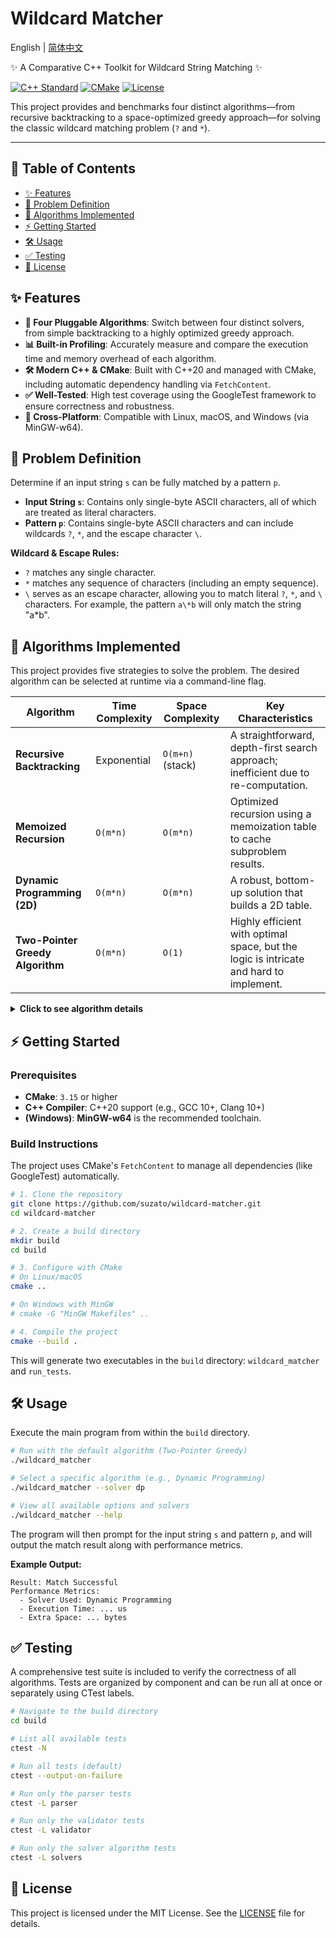 # Wildcard Matcher

English | [简体中文](README_zh-Hans.md)

✨ A Comparative C++ Toolkit for Wildcard String Matching ✨

[![C++ Standard](https://img.shields.io/badge/C++-20%2B-blue?style=for-the-badge&logo=cplusplus)](https://isocpp.org/std/status)
[![CMake](https://img.shields.io/badge/CMake-3.15%2B-red?style=for-the-badge&logo=cmake)](https://cmake.org)
[![License](https://img.shields.io/github/license/suzato/wildcard-matcher?style=for-the-badge)](LICENSE)

This project provides and benchmarks four distinct algorithms—from recursive backtracking to a space-optimized greedy approach—for solving the classic wildcard matching problem (`?` and `*`).

---

## 📑 Table of Contents

- [✨ Features](#-features)
- [🎯 Problem Definition](#-problem-definition)
- [🚀 Algorithms Implemented](#-algorithms-implemented)
- [⚡ Getting Started](#-getting-started)
- [🛠️ Usage](#️-usage)
- [✅ Testing](#-testing)
- [📜 License](#-license)

## ✨ Features

- **🚀 Four Pluggable Algorithms**: Switch between four distinct solvers, from simple backtracking to a highly optimized greedy approach.
- **📊 Built-in Profiling**: Accurately measure and compare the execution time and memory overhead of each algorithm.
- **🛠️ Modern C++ & CMake**: Built with C++20 and managed with CMake, including automatic dependency handling via `FetchContent`.
- **✅ Well-Tested**: High test coverage using the GoogleTest framework to ensure correctness and robustness.
- **🧩 Cross-Platform**: Compatible with Linux, macOS, and Windows (via MinGW-w64).

## 🎯 Problem Definition

Determine if an input string `s` can be fully matched by a pattern `p`.

- **Input String `s`**: Contains only single-byte ASCII characters, all of which are treated as literal characters.
- **Pattern `p`**: Contains single-byte ASCII characters and can include wildcards `?`, `*`, and the escape character `\`.

**Wildcard & Escape Rules:**

- `?` matches any single character.
- `*` matches any sequence of characters (including an empty sequence).
- `\` serves as an escape character, allowing you to match literal `?`, `*`, and `\` characters. For example, the pattern `a\*b` will only match the string "a*b".

## 🚀 Algorithms Implemented

This project provides five strategies to solve the problem. The desired algorithm can be selected at runtime via a command-line flag.

| Algorithm | Time Complexity | Space Complexity | Key Characteristics |
| --------- | --------------- | ---------------- | ------------------- |
| **Recursive Backtracking** | Exponential | `O(m+n)` (stack) | A straightforward, depth-first search approach; inefficient due to re-computation. |
| **Memoized Recursion** | `O(m*n)` | `O(m*n)` | Optimized recursion using a memoization table to cache subproblem results. |
| **Dynamic Programming (2D)** | `O(m*n)` | `O(m*n)` | A robust, bottom-up solution that builds a 2D table. |
| **Two-Pointer Greedy Algorithm** | `O(m*n)` | `O(1)` | Highly efficient with optimal space, but the logic is intricate and hard to implement. |

<details>
<summary><b>Click to see algorithm details</b></summary>

1. **Recursive Backtracking:** A straightforward, depth-first search approach. It's easy to understand but inefficient due to re-computing overlapping subproblems, leading to exponential time complexity in the worst case.
2. **Memoized Recursion:** An optimization of the recursive approach. It uses a memoization table to cache the results of subproblems, significantly improving performance by reducing the time complexity to polynomial time (`O(m*n)`).
3. **Dynamic Programming (2D):** A bottom-up approach that builds a 2D `dp` table where `dp[i][j]` stores whether the first `i` characters of `s` match the first `j` characters of `p`. It's a standard and robust solution with `O(m*n)` time and space complexity.
4. **Two-Pointer Greedy Algorithm:** A highly efficient approach using pointers to traverse the strings. It uses a backtracking mechanism with pointers to handle the `*` wildcard. While it achieves an excellent `O(1)` space complexity, the logic is intricate and harder to implement correctly.

</details>

## ⚡ Getting Started

### Prerequisites

- **CMake**: `3.15` or higher
- **C++ Compiler**: C++20 support (e.g., GCC 10+, Clang 10+)
- **(Windows)**: **MinGW-w64** is the recommended toolchain.

### Build Instructions

The project uses CMake's `FetchContent` to manage all dependencies (like GoogleTest) automatically.

```bash
# 1. Clone the repository
git clone https://github.com/suzato/wildcard-matcher.git
cd wildcard-matcher

# 2. Create a build directory
mkdir build
cd build

# 3. Configure with CMake
# On Linux/macOS
cmake ..

# On Windows with MinGW
# cmake -G "MinGW Makefiles" ..

# 4. Compile the project
cmake --build .
```

This will generate two executables in the `build` directory: `wildcard_matcher` and `run_tests`.

## 🛠️ Usage

Execute the main program from within the `build` directory.

```bash
# Run with the default algorithm (Two-Pointer Greedy)
./wildcard_matcher

# Select a specific algorithm (e.g., Dynamic Programming)
./wildcard_matcher --solver dp

# View all available options and solvers
./wildcard_matcher --help
```

The program will then prompt for the input string `s` and pattern `p`, and will output the match result along with performance metrics.

**Example Output:**

```
Result: Match Successful
Performance Metrics:
  - Solver Used: Dynamic Programming
  - Execution Time: ... us
  - Extra Space: ... bytes
```

## ✅ Testing

A comprehensive test suite is included to verify the correctness of all algorithms. Tests are organized by component and can be run all at once or separately using CTest labels.

```bash
# Navigate to the build directory
cd build

# List all available tests
ctest -N

# Run all tests (default)
ctest --output-on-failure

# Run only the parser tests
ctest -L parser

# Run only the validator tests
ctest -L validator

# Run only the solver algorithm tests
ctest -L solvers
```

## 📜 License

This project is licensed under the MIT License. See the [LICENSE](LICENSE) file for details.
